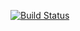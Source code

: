 
[![Build Status](https://travis-ci.org/samathaluca/blog2heroku.svg?branch=master)](https://travis-ci.org/samathaluca/blog2heroku)
